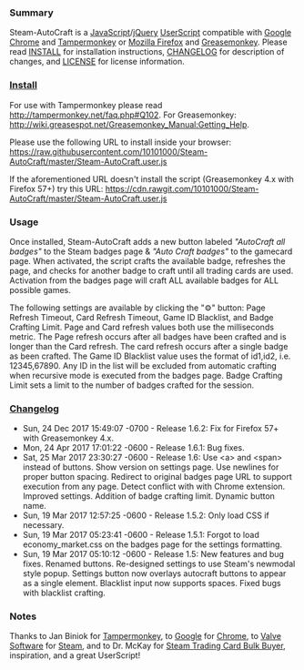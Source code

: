 ### Summary

Steam-AutoCraft is a [JavaScript](https://en.wikipedia.org/wiki/JavaScript)/[jQuery](https://jquery.com/) [UserScript](https://github.com/OpenUserJs/OpenUserJS.org/wiki/Userscript-Beginners-HOWTO) compatible with [Google Chrome](http://www.google.com/chrome/) and [Tampermonkey](https://tampermonkey.net/) or [Mozilla Firefox](https://www.mozilla.org/en-US/firefox/desktop/) and [Greasemonkey](https://addons.mozilla.org/en-US/firefox/addon/greasemonkey/). Please read [INSTALL](https://github.com/10101000/Steam-AutoCraft/blob/master/INSTALL) for installation instructions, [CHANGELOG](https://github.com/10101000/Steam-AutoCraft/blob/master/CHANGELOG) for description of changes, and [LICENSE](https://github.com/10101000/Steam-AutoCraft/blob/master/LICENSE) for license information.

### [Install](https://github.com/10101000/Steam-AutoCraft/blob/master/INSTALL)
For use with Tampermonkey please read http://tampermonkey.net/faq.php#Q102. For Greasemonkey: http://wiki.greasespot.net/Greasemonkey_Manual:Getting_Help.

Please use the following URL to install inside your browser: https://raw.githubusercontent.com/10101000/Steam-AutoCraft/master/Steam-AutoCraft.user.js

If the aforementioned URL doesn't install the script (Greasemonkey 4.x with Firefox 57+) try this URL: https://cdn.rawgit.com/10101000/Steam-AutoCraft/master/Steam-AutoCraft.user.js

### Usage

Once installed, Steam-AutoCraft adds a new button labeled *"AutoCraft all badges"* to the Steam badges page & *"Auto Craft badges"* to the gamecard page. When activated, the script crafts the available badge, refreshes the page, and checks for another badge to craft until all trading cards are used. Activation from the badges page will craft ALL available badges for ALL possible games.

The following settings are available by clicking the "⚙" button: Page Refresh Timeout, Card Refresh Timeout, Game ID Blacklist, and Badge Crafting Limit. Page and Card refresh values both use the milliseconds metric. The Page refresh occurs after all badges have been crafted and is longer than the Card refresh. The card refresh occurs after a single badge as been crafted. The Game ID Blacklist value uses the format of id1,id2, i.e. 12345,67890. Any ID in the list will be excluded from automatic crafting when recursive mode is executed from the badges page. Badge Crafting Limit sets a limit to the number of badges crafted for the session.

### [Changelog](https://github.com/10101000/Steam-AutoCraft/blob/master/CHANGELOG)
* Sun, 24 Dec 2017 15:49:07 -0700 - Release 1.6.2: Fix for Firefox 57+ with Greasemonkey 4.x.
* Mon, 24 Apr 2017 17:01:22 -0600 - Release 1.6.1: Bug fixes.
* Sat, 25 Mar 2017 23:30:27 -0600 - Release 1.6: Use \<a\> and \<span\> instead of buttons. Show version on settings page. Use newlines for proper button spacing. Redirect to original badges page URL to support execution from any page. Detect conflict with with Chrome extension. Improved settings. Addition of badge crafting limit. Dynamic button name.
* Sun, 19 Mar 2017 12:57:25 -0600 - Release 1.5.2: Only load CSS if necessary.
* Sun, 19 Mar 2017 05:23:41 -0600 - Release 1.5.1: Forgot to load economy_market.css on the badges page for the settings formatting.
* Sun, 19 Mar 2017 05:10:12 -0600 - Release 1.5: New features and bug fixes. Renamed buttons. Re-designed settings to use Steam's newmodal style popup. Settings button now overlays autocraft buttons to appear as a single element. Blacklist input now supports spaces. Fixed bugs with blacklist crafting.

### Notes

Thanks to Jan Biniok for [Tampermonkey](https://tampermonkey.net/), to [Google](https://www.google.com/) for [Chrome](http://www.google.com/chrome/), to [Valve Software](http://www.valvesoftware.com/) for [Steam](http://store.steampowered.com/), and to Dr. McKay for [Steam Trading Card Bulk Buyer](https://bitbucket.org/Doctor_McKay/steam-trading-card-bulk-buyer), inspiration, and a great UserScript!
